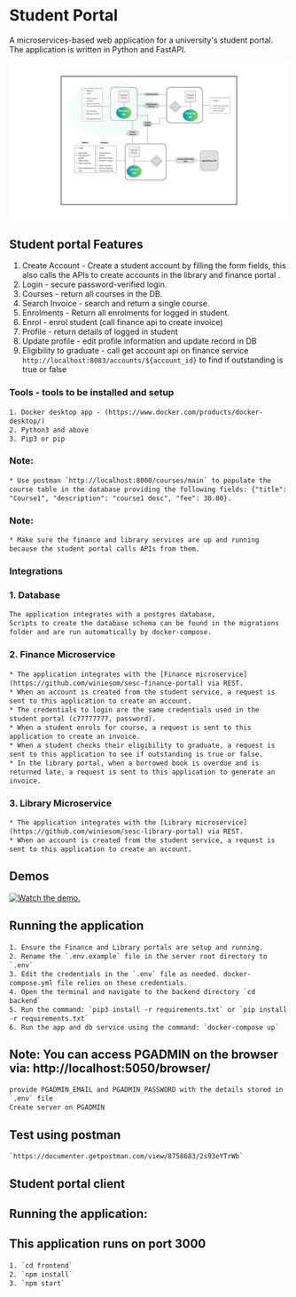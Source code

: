# Student Portal
A microservices-based web application for a university's student portal.
The application is written in Python and FastAPI.

![component diagram](/backend/studentUML.png "Component Diagram")



## Student portal Features
1. Create Account - Create a student account by filling the form fields, this also calls the APIs to create accounts in the library and finance portal .
2. Login - secure password-verified login.
3. Courses - return all courses in the DB.
4. Search Invoice - search and return a single course.
5. Enrolments - Return all enrolments for logged in student.
6. Enrol - enrol student (call finance api to create invoice)
7. Profile - return details of logged in student
8. Update profile - edit profile information and update record in DB
9. Eligibility to graduate - call get account api on finance service `http://localhost:8083/accounts/${account_id}` to find if outstanding is true or false


### Tools - tools to be installed and setup
    1. Docker desktop app - (https://www.docker.com/products/docker-desktop/)
    2. Python3 and above
    3. Pip3 or pip


### Note: 
    * Use postman `http://localhost:8000/courses/main` to populate the course table in the database providing the following fields: {"title": "Course1", "description": "course1 desc", "fee": 30.00}.


### Note: 
    * Make sure the finance and library services are up and running because the student portal calls APIs from them.


### Integrations
### 1. Database
    The application integrates with a postgres database,
    Scripts to create the database schema can be found in the migrations folder and are run automatically by docker-compose.

### 2. Finance Microservice
    * The application integrates with the [Finance microservice](https://github.com/winiesom/sesc-finance-portal) via REST.
    * When an account is created from the student service, a request is sent to this application to create an account.
    * The credentials to login are the same credentials used in the student portal (c77777777, password).
    * When a student enrols for course, a request is sent to this application to create an invoice.
    * When a student checks their eligibility to graduate, a request is sent to this application to see if outstanding is true or false.
    * In the library portal, when a borrowed book is overdue and is returned late, a request is sent to this application to generate an invoice.


### 3. Library Microservice
    * The application integrates with the [Library microservice](https://github.com/winiesom/sesc-library-portal) via REST.
    * When an account is created from the student service, a request is sent to this application to create an account.


## Demos
[![Watch the demo.](http://img.youtube.com/vi/6Z2XXVkB3gk/hqdefault.jpg)](https://youtu.be/6Z2XXVkB3gk)

## Running the application
    1. Ensure the Finance and Library portals are setup and running.
    2. Rename the `.env.example` file in the server root directory to `.env`
    3. Edit the credentials in the `.env` file as needed. docker-compose.yml file relies on these credentials.
    4. Open the terminal and navigate to the backend directory `cd backend`
    5. Run the command: `pip3 install -r requirements.txt` or `pip install -r requirements.txt`
    6. Run the app and db service using the command: `docker-compose up`

## Note: You can access PGADMIN on the browser via: http://localhost:5050/browser/
    provide PGADMIN_EMAIL and PGADMIN_PASSWORD with the details stored in `.env` file
    Create server on PGADMIN

## Test using postman
    `https://documenter.getpostman.com/view/8758683/2s93eYTrWb`





## Student portal client

## Running the application:
## This application runs on port 3000
    1. `cd frontend`
    2. `npm install`
    3. `npm start`
